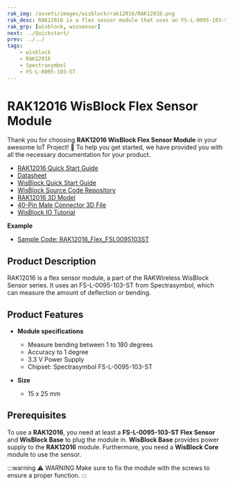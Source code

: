 ```yaml
---
rak_img: /assets/images/wisblock/rak12016/RAK12016.png
rak_desc: RAK12016 is a flex sensor module that uses an FS-L-0095-103-ST from Spectrasymbol, which can measure the amount of deflection or bending.
rak_grp: [wisblock, wissensor]
next: ../Quickstart/
prev: ../../
tags:
    - wisblock
    - RAK12016
    - Spectrasymbol
    - FS-L-0095-103-ST
---
```



# RAK12016 WisBlock Flex Sensor Module

Thank you for choosing **RAK12016 WisBlock Flex Sensor Module** in your awesome IoT Project! 🎉 To help you get started, we have provided you with all the necessary documentation for your product.

* [RAK12016 Quick Start Guide](../Quickstart/)
* [Datasheet](../Datasheet/)
* <a href="../../Quickstart/" target="_blank">WisBlock Quick Start Guide</a>
* [WisBlock Source Code Repository](https://github.com/RAKWireless/WisBlock/)
* [RAK12016 3D Model](https://downloads.rakwireless.com/3D_File/WisBlock/3D_RAK12016.stp)
* [40-Pin Male Connector 3D File](https://downloads.rakwireless.com/3D_File/Accessory/WisConnector/M40S1003K6M.stp)
* [WisBlock IO Tutorial](/Knowledge-Hub/Learn/WisBlock-IO-Tutorial/)

**Example**
* [Sample Code: RAK12016_Flex_FSL0095103ST](https://github.com/RAKWireless/WisBlock/tree/master/examples/common/IO/RAK12016_Flex_FSL0095103ST)

## Product Description

RAK12016 is a flex sensor module, a part of the RAKWireless WisBlock Sensor series. It uses an FS-L-0095-103-ST from Spectrasymbol, which can measure the amount of deflection or bending.

## Product Features

* **Module specifications**
    * Measure bending between 1 to 180 degrees
    * Accuracy to 1 degree
    * 3.3&nbsp;V Power Supply
    * Chipset: Spectrasymbol FS-L-0095-103-ST

* **Size**
    * 15 x 25&nbsp;mm

## Prerequisites

To use a **RAK12016**, you need at least a **FS-L-0095-103-ST Flex Sensor** and **WisBlock Base** to plug the module in. **WisBlock Base** provides power supply to the **RAK12016** module. Furthermore, you need a **WisBlock Core** module to use the sensor.

:::warning ⚠️ WARNING
Make sure to fix the module with the screws to ensure a proper function.
:::